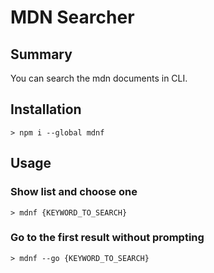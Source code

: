 # MDN Searcher

## Summary

You can search the mdn documents in CLI.

## Installation

```shell
> npm i --global mdnf
```

## Usage

### Show list and choose one
```shell
> mdnf {KEYWORD_TO_SEARCH}
```

### Go to the first result without prompting
```shell
> mdnf --go {KEYWORD_TO_SEARCH}
```

